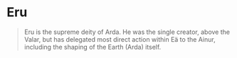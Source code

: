 # Eru

> Eru is the supreme deity of Arda. He was the single creator, above the Valar, but has delegated most direct action within Eä to the Ainur, including the shaping of the Earth (Arda) itself.


